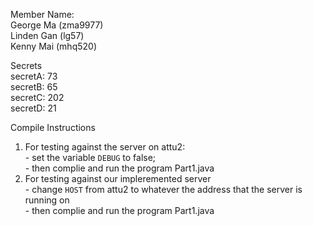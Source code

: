 Member Name:<br>
George Ma (zma9977)<br>
Linden Gan (lg57)<br>
Kenny Mai (mhq520)<br>


Secrets<br>
secretA: 73 <br>
secretB: 65 <br>
secretC: 202 <br>
secretD: 21<br>


Compile Instructions<br>
1. For testing against the server on attu2: <br>
			- set the variable `DEBUG` to false; <br>
			- then complie and run the program Part1.java <br>
2. For testing against our impleremented server<br>
			- change `HOST` from attu2 to whatever the address that the server is running on <br>
			- then complie and run the program Part1.java<br>
		